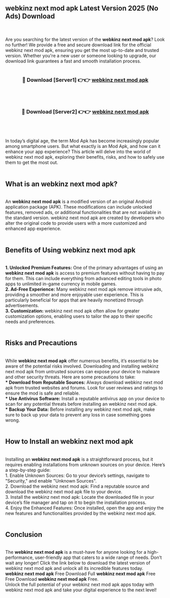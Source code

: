 ## webkinz next mod apk Latest Version 2025 (No Ads) Download
<br><br>
Are you searching for the latest version of the <strong>webkinz next mod apk</strong>? Look no further! We provide a free and secure download link for the official webkinz next mod apk, ensuring you get the most up-to-date and trusted version. Whether you're a new user or someone looking to upgrade, our download link guarantees a fast and smooth installation process.
<br>
<br>
<div align="center">
<h3>🔴 Download [Server1] 👉👉 <a href="https://modyolo.store/webkinz_next_mod_apk">webkinz next mod apk</a></h3><br>
<br>
<h3>🔴 Download [Server2] 👉👉 <a href="https://modyolo.store/webkinz_next_mod_apk">webkinz next mod apk</a></h3><br>
</div>
<br>
<br>
In today’s digital age, the term Mod Apk has become increasingly popular among smartphone users. But what exactly is an Mod Apk, and how can it enhance your app experience? This article will delve into the world of webkinz next mod apk, exploring their benefits, risks, and how to safely use them to get the most out.
<br>
<br>
<h2>What is an webkinz next mod apk?</h2>
<br>
An <strong>webkinz next mod apk</strong> is a modified version of an original Android application package (APK). These modifications can include unlocked features, removed ads, or additional functionalities that are not available in the standard version. webkinz next mod apk are created by developers who alter the original code to provide users with a more customized and enhanced app experience.
<br>
<br>
<h2>Benefits of Using webkinz next mod apk</h2>
<br>
<strong> 1. Unlocked Premium Features:</strong> One of the primary advantages of using an <strong>webkinz next mod apk</strong> is access to premium features without having to pay for them. This can include everything from advanced editing tools in photo apps to unlimited in-game currency in mobile games.
<br>
<strong> 2. Ad-Free Experience:</strong> Many webkinz next mod apk remove intrusive ads, providing a smoother and more enjoyable user experience. This is particularly beneficial for apps that are heavily monetized through advertisements.
<br>
<strong> 3. Customization:</strong> webkinz next mod apk often allow for greater customization options, enabling users to tailor the app to their specific needs and preferences.
<br>
<br>
<h2>Risks and Precautions</h2>
<br>
While <strong>webkinz next mod apk</strong> offer numerous benefits, it’s essential to be aware of the potential risks involved. Downloading and installing webkinz next mod apk from untrusted sources can expose your device to malware and other security threats. Here are some precautions to take:
<br>
<strong> * Download from Reputable Sources:</strong> Always download webkinz next mod apk from trusted websites and forums. Look for user reviews and ratings to ensure the mod is safe and reliable.
<br>
<strong> * Use Antivirus Software:</strong> Install a reputable antivirus app on your device to scan for any potential threats before installing an webkinz next mod apk.
<br>
<strong> * Backup Your Data:</strong> Before installing any webkinz next mod apk, make sure to back up your data to prevent any loss in case something goes wrong.
<br>
<br>
<h2>How to Install an webkinz next mod apk</h2>
<br>
Installing an <strong>webkinz next mod apk</strong> is a straightforward process, but it requires enabling installations from unknown sources on your device. Here’s a step-by-step guide:
<br>
 1. Enable Unknown Sources: Go to your device’s settings, navigate to "Security," and enable "Unknown Sources".
<br>
 2. Download the webkinz next mod apk: Find a reputable source and download the webkinz next mod apk file to your device.
<br>
 3. Install the webkinz next mod apk: Locate the downloaded file in your device’s file manager and tap on it to begin the installation process.
<br>
 4. Enjoy the Enhanced Features: Once installed, open the app and enjoy the new features and functionalities provided by the webkinz next mod apk.
<br>
<br>
<h2><strong>Conclusion</strong></h2>
<br>
The <strong>webkinz next mod apk</strong> is a must-have for anyone looking for a high-performance, user-friendly app that caters to a wide range of needs. Don’t wait any longer! Click the link below to download the latest version of webkinz next mod apk and unlock all its incredible features today.
<br>
<strong>webkinz next mod apk</strong> Free Download Full <strong>webkinz next mod apk</strong> Free Free Download <strong>webkinz next mod apk</strong> Free.
<br>
Unlock the full potential of your webkinz next mod apk apps today with webkinz next mod apk and take your digital experience to the next level!

